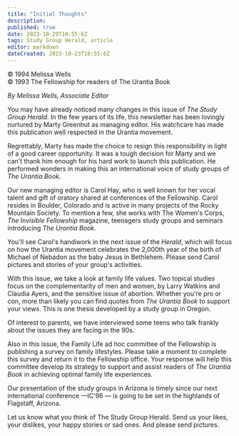 ```yaml
---
title: "Initial Thoughts"
description: 
published: true
date: 2023-10-29T10:55:6Z
tags: Study Group Herald, article
editor: markdown
dateCreated: 2023-10-23T10:55:6Z
---
```


<p class="v-card v-sheet theme--light gray lighten-3 px-2">© 1994 Melissa Wells<br>© 1993 The Fellowship for readers of The Urantia Book</p>

_By Melissa Wells, Associate Editor_

You may have already noticed many changes in this issue of _The Study Group Herald_. In the few years of its life, this newsletter has been lovingly nurtured by Marty Greenhut as managing editor. His watchcare has made this publication well respected in the Urantia movement.

Regrettably, Marty has made the choice to resign this responsibility in light of a good career opportunity. It was a tough decision for Marty and we can't thank him enough for his hard work to launch this publication. He performed wonders in making this an international voice of study groups of _The Urantia Book_.

Our new managing editor is Carol Hay, who is well known for her vocal talent and gift of oratory shared at conferences of the Fellowship. Carol resides in Boulder, Colorado and is active in many projects of the Rocky Mountain Society. To mention a few, she works with The Women's Corps, _The Invisible Fellowship_ magazine, teenagers study groups and seminars introducing _The Urantia Book_.

You'll see Carol's handiwork in the next issue of the _Herald_, which will focus on how the Urantia movement celebrates the 2,000th year of the birth of Michael of Nebadon as the baby Jesus in Bethlehem. Please send Carol pictures and stories of your group's activities.

With this issue, we take a look at family life values. Two topical studies focus on the complementarity of men and women, by Larry Watkins and Claudia Ayers, and the sensitive issue of abortion. Whether you're pro or con, more than likely you can find quotes from _The Urantia Book_ to support your views. This is one thesis developed by a study group in Oregon.

Of interest to parents, we have interviewed some teens who talk frankly about the issues they are facing in the 90s.

Also in this issue, the Family Life ad hoc committee of the Fellowship is publishing a survey on family lifestyles. Please take a moment to complete this survey and return it to the Fellowship office. Your response will help this committee develop its strategy to support and assist readers of _The Urantia Book_ in achieving optimal family life experiences.

Our presentation of the study groups in Arizona is timely since our next international conference —IC'96 — is going to be set in the highlands of Flagstaff, Arizona.

Let us know what you think of The Study Group Herald. Send us your likes, your dislikes, your happy stories or sad ones. And please send pictures.
